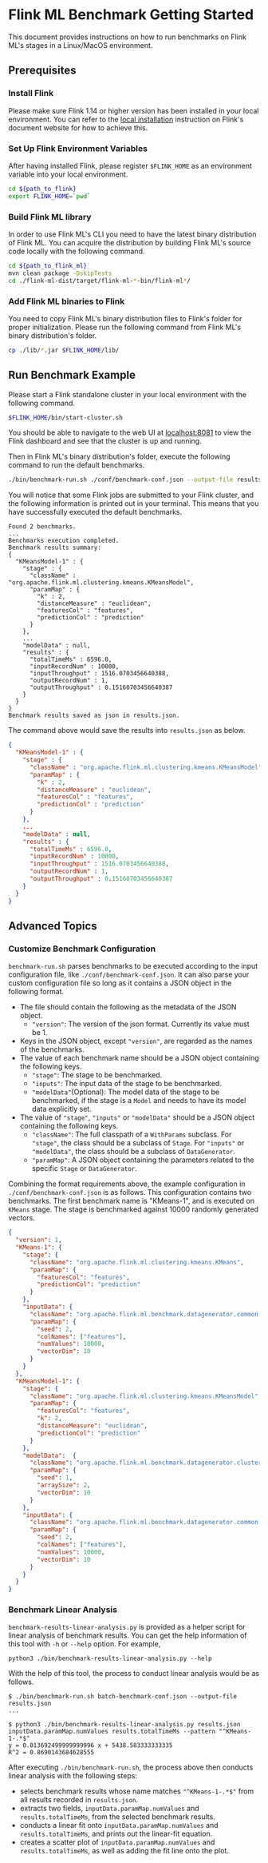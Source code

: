 # Flink ML Benchmark Getting Started

This document provides instructions on how to run benchmarks on Flink ML's
stages in a Linux/MacOS environment.

## Prerequisites

### Install Flink

Please make sure Flink 1.14 or higher version has been installed in your local
environment. You can refer to the [local
installation](https://nightlies.apache.org/flink/flink-docs-master/docs/try-flink/local_installation/)
instruction on Flink's document website for how to achieve this.

### Set Up Flink Environment Variables

After having installed Flink, please register `$FLINK_HOME` as an environment
variable into your local environment.

```bash
cd ${path_to_flink}
export FLINK_HOME=`pwd`
```

[//]: # (TODO: Add instructions to download binary distribution when release is
    available)
### Build Flink ML library

In order to use Flink ML's CLI you need to have the latest binary distribution
of Flink ML. You can acquire the distribution by building Flink ML's source code
locally with the following command.

```bash
cd ${path_to_flink_ml}
mvn clean package -DskipTests
cd ./flink-ml-dist/target/flink-ml-*-bin/flink-ml*/
```

### Add Flink ML binaries to Flink

You need to copy Flink ML's binary distribution files to Flink's folder for
proper initialization. Please run the following command from Flink ML's binary
distribution's folder.

```bash
cp ./lib/*.jar $FLINK_HOME/lib/
```

## Run Benchmark Example

Please start a Flink standalone cluster in your local environment with the
following command.

```bash
$FLINK_HOME/bin/start-cluster.sh
```

You should be able to navigate to the web UI at
[localhost:8081](http://localhost:8081/) to view the Flink dashboard and see
that the cluster is up and running.

Then in Flink ML's binary distribution's folder, execute the following command
to run the default benchmarks.

```bash
./bin/benchmark-run.sh ./conf/benchmark-conf.json --output-file results.json
```

You will notice that some Flink jobs are submitted to your Flink cluster, and
the following information is printed out in your terminal. This means that you
have successfully executed the default benchmarks.

```
Found 2 benchmarks.
...
Benchmarks execution completed.
Benchmark results summary:
{
  "KMeansModel-1" : {
    "stage" : {
      "className" : "org.apache.flink.ml.clustering.kmeans.KMeansModel",
      "paramMap" : {
        "k" : 2,
        "distanceMeasure" : "euclidean",
        "featuresCol" : "features",
        "predictionCol" : "prediction"
      }
    },
    ...
    "modelData" : null,
    "results" : {
      "totalTimeMs" : 6596.0,
      "inputRecordNum" : 10000,
      "inputThroughput" : 1516.0703456640388,
      "outputRecordNum" : 1,
      "outputThroughput" : 0.15160703456640387
    }
  }
}
Benchmark results saved as json in results.json.
```

The command above would save the results into `results.json` as below.

```json
{
  "KMeansModel-1" : {
    "stage" : {
      "className" : "org.apache.flink.ml.clustering.kmeans.KMeansModel",
      "paramMap" : {
        "k" : 2,
        "distanceMeasure" : "euclidean",
        "featuresCol" : "features",
        "predictionCol" : "prediction"
      }
    },
    ...
    "modelData" : null,
    "results" : {
      "totalTimeMs" : 6596.0,
      "inputRecordNum" : 10000,
      "inputThroughput" : 1516.0703456640388,
      "outputRecordNum" : 1,
      "outputThroughput" : 0.15160703456640387
    }
  }
}
```

## Advanced Topics

### Customize Benchmark Configuration

`benchmark-run.sh` parses benchmarks to be executed according to the input
configuration file, like `./conf/benchmark-conf.json`. It can also parse your
custom configuration file so long as it contains a JSON object in the following
format.

- The file should contain the following as the metadata of the JSON object.
  - `"version"`: The version of the json format. Currently its value must be 1.
- Keys in the JSON object, except `"version"`, are regarded as the names of the
  benchmarks.
- The value of each benchmark name should be a JSON object containing the
  following keys.
  - `"stage"`: The stage to be benchmarked.
  - `"inputs"`: The input data of the stage to be benchmarked.
  - `"modelData"`(Optional): The model data of the stage to be benchmarked, if
    the stage is a `Model` and needs to have its model data explicitly set.
- The value of `"stage"`, `"inputs"` or `"modelData"` should be a JSON object
  containing the following keys.
  - `"className"`: The full classpath of a `WithParams` subclass. For `"stage"`,
    the class should be a subclass of `Stage`. For `"inputs"` or `"modelData"`,
    the class should be a subclass of `DataGenerator`.
  - `"paramMap"`: A JSON object containing the parameters related to the
    specific `Stage` or `DataGenerator`.

Combining the format requirements above, the example configuration in
`./conf/benchmark-conf.json` is as follows. This configuration contains two
benchmarks. The first benchmark name is "KMeans-1", and is executed on `KMeans`
stage. The stage is benchmarked against 10000 randomly generated vectors.

```json
{
  "version": 1,
  "KMeans-1": {
    "stage": {
      "className": "org.apache.flink.ml.clustering.kmeans.KMeans",
      "paramMap": {
        "featuresCol": "features",
        "predictionCol": "prediction"
      }
    },
    "inputData": {
      "className": "org.apache.flink.ml.benchmark.datagenerator.common.DenseVectorGenerator",
      "paramMap": {
        "seed": 2,
        "colNames": ["features"],
        "numValues": 10000,
        "vectorDim": 10
      }
    }
  },
  "KMeansModel-1": {
    "stage": {
      "className": "org.apache.flink.ml.clustering.kmeans.KMeansModel",
      "paramMap": {
        "featuresCol": "features",
        "k": 2,
        "distanceMeasure": "euclidean",
        "predictionCol": "prediction"
      }
    },
    "modelData":  {
      "className": "org.apache.flink.ml.benchmark.datagenerator.clustering.KMeansModelDataGenerator",
      "paramMap": {
        "seed": 1,
        "arraySize": 2,
        "vectorDim": 10
      }
    },
    "inputData": {
      "className": "org.apache.flink.ml.benchmark.datagenerator.common.DenseVectorGenerator",
      "paramMap": {
        "seed": 2,
        "colNames": ["features"],
        "numValues": 10000,
        "vectorDim": 10
      }
    }
  }
}
```

### Benchmark Linear Analysis

`benchmark-results-linear-analysis.py` is provided as a helper script for linear
analysis of benchmark results. You can get the help information of this tool
with `-h` or `--help` option. For example,

```shell
python3 ./bin/benchmark-results-linear-analysis.py --help
```

With the help of this tool, the process to conduct linear analysis would be as
follows.

```shell
$ ./bin/benchmark-run.sh batch-benchmark-conf.json --output-file results.json
...

$ python3 ./bin/benchmark-results-linear-analysis.py results.json inputData.paramMap.numValues results.totalTimeMs --pattern "^KMeans-1-.*$"
y = 0.013692499999999996 x + 5438.583333333335
R^2 = 0.8690143684628555
```

After executing `./bin/benchmark-run.sh`, the process above then conducts linear
analysis with the following steps:
- selects benchmark results whose name matches `"^KMeans-1-.*$"` from all
  results recorded in `results.json`.
- extracts two fields, `inputData.paramMap.numValues` and `results.totalTimeMs`,
  from the selected benchmark results.
- conducts a linear fit onto `inputData.paramMap.numValues` and
  `results.totalTimeMs`, and prints out the linear-fit equation.
- creates a scatter plot of `inputData.paramMap.numValues` and
  `results.totalTimeMs`, as well as adding the fit line onto the plot.

